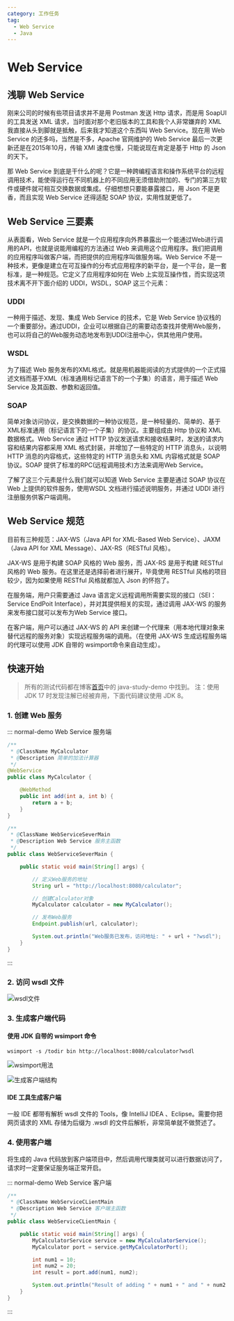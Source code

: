 ```yaml
---
category: 工作任务
tag: 
  - Web Service
  - Java
---
```


# Web Service
## 浅聊 Web Service
刚来公司的时候有些项目请求并不是用 Postman 发送 Http 请求，而是用 SoapUI 的工具发送 XML 请求，当时面对那个老旧版本的工具和我个人非常嫌弃的 XML 我直接从头到脚就是抵触，后来我才知道这个东西叫 Web Service。现在用 Web Service 的还多吗，当然是不多，Apache 官网维护的 Web Service 最后一次更新还是在2015年10月，传输 XMl 速度也慢，只能说现在肯定是基于 Http 的 Json 的天下。

那 Web Service 到底是干什么的呢？它是一种跨编程语言和操作系统平台的远程调用技术，能使得运行在不同机器上的不同应用无须借助附加的、专门的第三方软件或硬件就可相互交换数据或集成。仔细想想只要能暴露接口，用 Json 不是更香，而且实现 Web Service 还得适配 SOAP 协议，实用性就更低了。

## Web Service 三要素
从表面看，Web Service 就是一个应用程序向外界暴露出一个能通过Web进行调用的API，也就是说能用编程的方法通过 Web 来调用这个应用程序。我们把调用的应用程序叫做客户端，而把提供的应用程序叫做服务端。Web Service 不是一种技术，更像是建立在可互操作的分布式应用程序的新平台，是一个平台，是一套标准，是一种规范。它定义了应用程序如何在 Web 上实现互操作性，而实现这项技术离不开下面介绍的 UDDI，WSDL，SOAP 这三个元素：

### UDDI
一种用于描述、发现、集成 Web Service 的技术，它是 Web Service 协议栈的一个重要部分。通过UDDI，企业可以根据自己的需要动态查找并使用Web服务，也可以将自己的Web服务动态地发布到UDDI注册中心，供其他用户使用。

### WSDL
为了描述 Web 服务发布的XML格式。就是用机器能阅读的方式提供的一个正式描述文档而基于XML（标准通用标记语言下的一个子集）的语言，用于描述 Web Service 及其函数、参数和返回值。

### SOAP
简单对象访问协议，是交换数据的一种协议规范，是一种轻量的、简单的、基于XML标准通用（标记语言下的一个子集）的协议。主要组成由 Http 协议和 XML 数据格式。Web Service 通过 HTTP 协议发送请求和接收结果时，发送的请求内容和结果内容都采用 XML 格式封装，并增加了一些特定的 HTTP 消息头，以说明 HTTP 消息的内容格式，这些特定的 HTTP 消息头和 XML 内容格式就是 SOAP 协议。SOAP 提供了标准的RPC(远程调用技术)方法来调用Web Service。

了解了这三个元素是什么我们就可以知道 Web Service 主要是通过 SOAP 协议在 Web 上提供的软件服务，使用WSDL 文档进行描述说明服务，并通过 UDDI 进行注册服务供客户端调用。

## Web Service 规范
目前有三种规范：JAX-WS（Java API for XML-Based Web Service）、JAXM（Java API for XML Message）、JAX-RS（RESTful 风格）。

JAX-WS 是用于构建 SOAP 风格的 Web 服务，而 JAX-RS 是用于构建 RESTful 风格的 Web 服务。在这里还是选择前者进行展开，毕竟使用 RESTful 风格的项目较少，因为如果使用 RESTful 风格就都加入 Json 的怀抱了。

在服务端，用户只需要通过 Java 语言定义远程调用所需要实现的接口（SEI：Service EndPoit Interface），并对其提供相关的实现，通过调用 JAX-WS 的服务来发布接口就可以发布为Web Service 接口。

在客户端，用户可以通过 JAX-WS 的 API 来创建一个代理来（用本地代理对象来替代远程的服务对象）实现远程服务端的调用。（在使用 JAX-WS 生成远程服务端的代理可以使用 JDK 自带的 wsimport命令来自动生成）。

## 快速开始
> 所有的测试代码都在博客[首页](/README.md)中的 java-study-demo 中找到。
> 注：使用 JDK 17 时发现注解已经被弃用，下面代码建议使用 JDK 8。

### 1. 创建 Web 服务
::: normal-demo Web Service 服务端
```java
/**
 * @ClassName MyCalculator
 * @Description 简单的加法计算器
 */
@WebService
public class MyCalculator {

    @WebMethod
    public int add(int a, int b) {
        return a + b;
    }
}
```
```java
/**
 * @ClassName WebServiceSeverMain
 * @Description Web Service 服务主函数
 */
public class WebServiceSeverMain {

    public static void main(String[] args) {

        // 定义Web服务的地址
        String url = "http://localhost:8080/calculator";

        // 创建Calculator对象
        MyCalculator calculator = new MyCalculator();

        // 发布Web服务
        Endpoint.publish(url, calculator);

        System.out.println("Web服务已发布，访问地址: " + url + "?wsdl");
    }
}
```
:::

### 2. 访问 wsdl 文件
![wsdl文件](/assets/images/work-task/development/web-service/wsdl.png "wsdl文件")

### 3. 生成客户端代码
#### 使用 JDK 自带的 wsimport 命令

```
wsimport -s /todir bin http://localhost:8080/calculator?wsdl
```
![wsimport用法](/assets/images/work-task/development/web-service/wsimport.png "wsimport用法")

![生成客户端结构](/assets/images/work-task/development/web-service/wsdl-generated.png "生成客户端结构")

#### IDE 工具生成客户端
一般 IDE 都带有解析 wsdl 文件的 Tools，像 IntelliJ IDEA 、Eclipse。需要你把网页请求的 XML 存储为后缀为 .wsdl 的文件后解析，非常简单就不做赘述了。

### 4. 使用客户端
将生成的 Java 代码放到客户端项目中，然后调用代理类就可以进行数据访问了，请求时一定要保证服务端正常开启。

::: normal-demo Web Service 客户端
```java
/**
 * @ClassName WebServiceCLientMain
 * @Description Web Service 客户端主函数
 */
public class WebServiceCLientMain {

    public static void main(String[] args) {
        MyCalculatorService service = new MyCalculatorService();
        MyCalculator port = service.getMyCalculatorPort();

        int num1 = 10;
        int num2 = 20;
        int result = port.add(num1, num2);

        System.out.println("Result of adding " + num1 + " and " + num2 + " is: " + result);
    }
}
```
:::